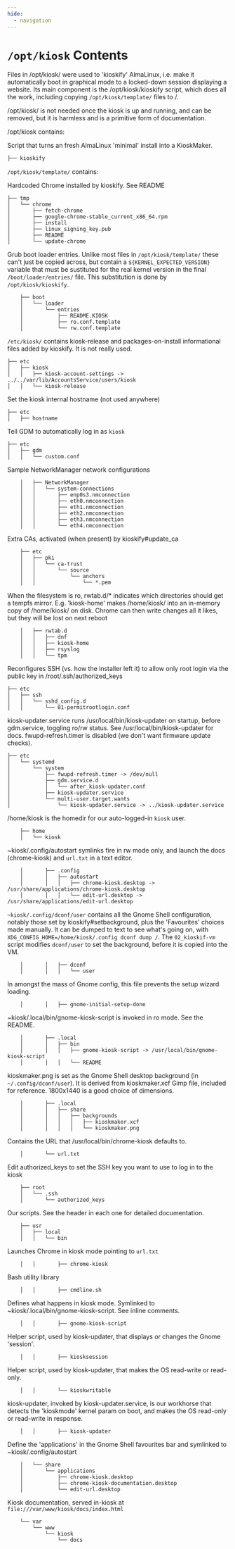 ```yaml
---
hide:
  - navigation
---
```


# `/opt/kiosk` Contents

Files in /opt/kiosk/ were used to 'kioskify' AlmaLinux, i.e. make it automatically boot in
graphical mode to a locked-down session displaying a website. Its main component is the
/opt/kiosk/kioskify script, which does all the work, including copying `/opt/kiosk/template/`
files to /. 

/opt/kiosk/ is not needed once the kiosk is up and running, and can be removed, but it is
harmless and is a primitive form of documentation.

/opt/kiosk contains:

Script that turns an fresh AlmaLinux 'minimal' install into a KioskMaker.

```bash
├── kioskify
```
`/opt/kiosk/template/` contains:

Hardcoded Chrome installed by kioskify. See README
```
├── tmp
│   └── chrome
│       ├── fetch-chrome
│       ├── google-chrome-stable_current_x86_64.rpm
│       ├── install
│       ├── linux_signing_key.pub
│       ├── README
│       └── update-chrome

```

Grub boot loader entries. Unlike most files in `/opt/kiosk/template/` these can't just be copied across, but contain a
`${KERNEL_EXPECTED_VERSION}` variable that must be sustituted for the real kernel version in the final
`/boot/loader/entries/` file. This substitution is done by `/opt/kiosk/kioskify`.

```
    ├── boot
    │   └── loader
    │       └── entries
    │           ├── README.KIOSK
    │           ├── ro.conf.template
    │           └── rw.conf.template
```

`/etc/kiosk/` contains kiosk-release and packages-on-install informational files added by kioskify. It is not really used.
```
├── etc
│   ├── kiosk
│   │   ├── kiosk-account-settings -> ../../var/lib/AccountsService/users/kiosk
│   │   └── kiosk-release
```
Set the kiosk internal hostname (not used anywhere)
```
├── etc
│   ├── hostname
```
Tell GDM to automatically log in as `kiosk`
```
├── etc
│   ├── gdm
│   │   └── custom.conf
```

Sample NetworkManager network configurations
```
    │   ├── NetworkManager
    │   │   └── system-connections
    │   │       ├── enp0s3.nmconnection
    │   │       ├── eth0.nmconnection
    │   │       ├── eth1.nmconnection
    │   │       ├── eth2.nmconnection
    │   │       ├── eth3.nmconnection
    │   │       └── eth4.nmconnection
```

Extra CAs, activated (when present) by kioskify#update_ca
```
    ├── etc
    │   ├── pki
    │   │   └── ca-trust
    │   │       └── source
    │   │           └── anchors
    │   │               └── *.pem
```


When the filesystem is ro, rwtab.d/* indicates which directories should get a tempfs mirror. E.g. 'kiosk-home' makes /home/kiosk/ into an in-memory copy of /home/kiosk/ on disk.  Chrome can then write changes all it likes, but they will be lost on next reboot
```
    │   ├── rwtab.d
    │   │   ├── dnf
    │   │   ├── kiosk-home
    │   │   ├── rsyslog
    │   │   └── tpm
```


Reconfigures SSH (vs. how the installer left it) to allow only root login via the public key in /root/.ssh/authorized_keys
```
├── etc
│   ├── ssh
│   │   └── sshd_config.d
│   │       └── 01-permitrootlogin.conf

```


kiosk-updater.service runs /usr/local/bin/kiosk-updater on startup, before gdm.service, toggling ro/rw status. See /usr/local/bin/kiosk-updater for docs. fwupd-refresh.timer is disabled (we don't want firmware update checks).
```
├── etc
│   └── systemd
│       └── system
│           ├── fwupd-refresh.timer -> /dev/null
│           ├── gdm.service.d
│           │   └── after_kiosk-updater.conf
│           ├── kiosk-updater.service
│           └── multi-user.target.wants
│               └── kiosk-updater.service -> ../kiosk-updater.service
```


/home/kiosk is the homedir for our auto-logged-in `kiosk` user.
```
    ├── home
    │   └── kiosk
```

~kiosk/.config/autostart symlinks fire in rw mode only, and launch the docs (chrome-kiosk) and `url.txt` in a text editor.
``` 
    │       ├── .config
    │       │   ├── autostart
    │       │   │   ├── chrome-kiosk.desktop -> /usr/share/applications/chrome-kiosk.desktop
    │       │   │   └── edit-url.desktop -> /usr/share/applications/edit-url.desktop
```


`~kiosk/.config/dconf/user` contains all the Gnome Shell configuration, notably those set by kioskify#setbackground, plus the 'Favourites' choices made manually. It can be dumped to text to see what's going on, with `XDG_CONFIG_HOME=/home/kiosk/.config dconf dump /`. The `02_kioskif-vm` script modifies `dconf/user` to set the background, before it is copied into the VM.
```
    │       │   ├── dconf
    │       │   │   └── user
```

In amongst the mass of Gnome config, this file prevents the setup wizard loading.
```
    │       │   ├── gnome-initial-setup-done
```

~kiosk/.local/bin/gnome-kiosk-script is invoked in ro mode. See the README.
```
    │       ├── .local
    │       │   ├── bin
    │       │   │   ├── gnome-kiosk-script -> /usr/local/bin/gnome-kiosk-script
    │       │   │   └── README
```

kioskmaker.png is set as the Gnome Shell desktop background (in `~/.config/dconf/user`). It is derived from kioskmaker.xcf Gimp file, included for reference. 1800x1440 is a good choice of dimensions.
```
    │       ├── .local
    │       │   ├── share
    │       │   │   ├── backgrounds
    │       │   │   │   ├── kioskmaker.xcf
    │       │   │   │   └── kioskmaker.png
```

Contains the URL that /usr/local/bin/chrome-kiosk defaults to.
```
    │       └── url.txt
```

Edit authorized_keys to set the SSH key you want to use to log in to the kiosk

```
    ├── root
    │   └── .ssh
    │       └── authorized_keys
```

Our scripts. See the header in each one for detailed documentation.
```
    ├── usr
    │   ├── local
    │   │   └── bin
```

Launches Chrome in kiosk mode pointing to `url.txt`
```
    │   │       ├── chrome-kiosk
```

Bash utility library
```
    │   │       ├── cmdline.sh
```

Defines what happens in kiosk mode. Symlinked to ~kiosk/.local/bin/gnome-kiosk-script. See inline comments.
```
    │   │       ├── gnome-kiosk-script
```

Helper script, used by kiosk-updater, that displays or changes the Gnome 'session'.
```
    │   │       ├── kiosksession
```

Helper script, used by kiosk-updater, that makes the OS read-write or read-only.
```
    │   │       └── kioskwritable
```

kiosk-updater, invoked by kiosk-updater.service, is our workhorse that detects the 'kioskmode' kernel param on boot, and makes the OS read-only or read-write in response.

```
    │   │       ├── kiosk-updater
```


Define the 'applications' in the Gnome Shell favourites bar and symlinked to ~kiosk/.config/autostart
```
    │   └── share
    │       └── applications
    │           ├── chrome-kiosk.desktop
    │           ├── chrome-kiosk-documentation.desktop
    │           └── edit-url.desktop
```


Kiosk documentation, served in-kiosk at `file:///var/www/kiosk/docs/index.html`
```
    └── var
        └── www
            └── kiosk
                └── docs
```
